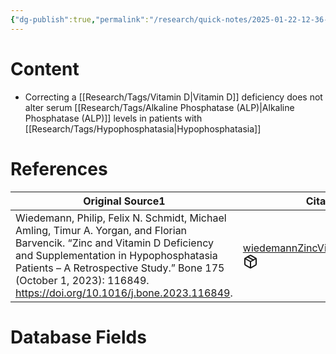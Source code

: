 ```yaml
---
{"dg-publish":true,"permalink":"/research/quick-notes/2025-01-22-12-36-35/","updated":"2025-01-28T19:06:32-05:00"}
---
```


# Content
- Correcting a [[Research/Tags/Vitamin D\|Vitamin D]] deficiency does not alter serum [[Research/Tags/Alkaline Phosphatase (ALP)\|Alkaline Phosphatase (ALP)]] levels in patients with [[Research/Tags/Hypophosphatasia\|Hypophosphatasia]]
# References
<div><table class="dataview table-view-table"><thead class="table-view-thead"><tr class="table-view-tr-header"><th class="table-view-th"><span>Original Source</span><span class="dataview small-text">1</span></th><th class="table-view-th"><span>Citation Key</span></th></tr></thead><tbody class="table-view-tbody"><tr><td><span>Wiedemann, Philip, Felix N. Schmidt, Michael Amling, Timur A. Yorgan, and Florian Barvencik. “Zinc and Vitamin D Deficiency and Supplementation in Hypophosphatasia Patients – A Retrospective Study.” Bone 175 (October 1, 2023): 116849. <a rel="noopener nofollow" class="external-link" href="https://doi.org/10.1016/j.bone.2023.116849" target="_blank">https://doi.org/10.1016/j.bone.2023.116849</a>.</span></td><td><span><a data-tooltip-position="top" aria-label="Research/Evidence Sources/wiedemannZincVitaminDeficiency2023.md" data-href="Research/Evidence Sources/wiedemannZincVitaminDeficiency2023.md" href="Research/Evidence Sources/wiedemannZincVitaminDeficiency2023.md" class="internal-link" target="_blank" rel="noopener nofollow" fileclass-name="Research Links">wiedemannZincVitaminDeficiency2023</a><a class="metadata-menu fileclass-icon"><svg xmlns="http://www.w3.org/2000/svg" width="24" height="24" viewBox="0 0 24 24" fill="none" stroke="currentColor" stroke-width="2" stroke-linecap="round" stroke-linejoin="round" class="svg-icon lucide-package"><path d="m7.5 4.27 9 5.15"></path><path d="M21 8a2 2 0 0 0-1-1.73l-7-4a2 2 0 0 0-2 0l-7 4A2 2 0 0 0 3 8v8a2 2 0 0 0 1 1.73l7 4a2 2 0 0 0 2 0l7-4A2 2 0 0 0 21 16Z"></path><path d="m3.3 7 8.7 5 8.7-5"></path><path d="M12 22V12"></path></svg></a></span></td></tr></tbody></table></div>

# Database Fields